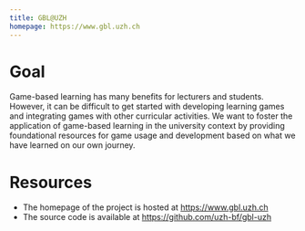 ```yaml
---
title: GBL@UZH
homepage: https://www.gbl.uzh.ch
---
```

# Goal

Game-based learning has many benefits for lecturers and students. However, it can be difficult to get started with developing learning games and integrating games with other curricular activities. We want to foster the application of game-based learning in the university context by providing foundational resources for game usage and development based on what we have learned on our own journey.

# Resources

- The homepage of the project is hosted at https://www.gbl.uzh.ch
- The source code is available at https://github.com/uzh-bf/gbl-uzh